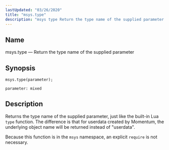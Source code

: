 ```yaml
---
lastUpdated: "03/26/2020"
title: "msys.type"
description: "msys type Return the type name of the supplied parameter msys type parameter Returns the type name of the supplied parameter just like the built in Lua type function The difference is that for userdata created by Momentum the underlying object name will be returned instead of userdata Because this..."
---
```


<a name="lua.ref.msys.type"></a> 
## Name

msys.type — Return the type name of the supplied parameter

<a name="idp16394288"></a> 
## Synopsis

`msys.type(parameter);`

`parameter: mixed`<a name="idp16397248"></a> 
## Description

Returns the type name of the supplied parameter, just like the built-in Lua `type` function. The difference is that for userdata created by Momentum, the underlying object name will be returned instead of "userdata".

Because this function is in the `msys` namespace, an explicit `require` is not necessary.